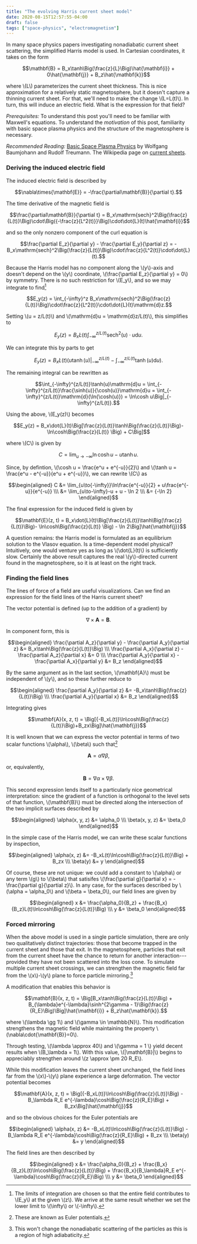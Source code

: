 ```yaml
---
title: "The evolving Harris current sheet model"
date: 2020-08-15T12:57:55-04:00
draft: false
tags: ["space-physics", "electromagnetism"]
---
```


In many space physics papers investigating nonadiabatic current sheet scattering, the
simplified Harris model is used. In Cartesian coordinates, it takes on the form

$$\mathbf{B} = B_x\tanh\Big(\frac{z}{L}\Big)\hat{\mathbf{i}} + 0\hat{\mathbf{j}} + B_z\hat{\mathbf{k}}$$

where \\(L\\) parameterizes the current sheet thickness. This is nice approximation
for a relatively static magnetosphere, but it doesn't capture a thinning current sheet.
For that, we'll need to make the change \\(L=L(t)\\). In turn, this will induce an
electric field. What is the expression for that field?

*Prerequisites:*
To understand this post you'll need to be familiar with Maxwell's equations. To understand the *motivation* of this post, familiarity with basic space plasma physics and the structure of the magnetosphere is necessary.

*Recommended Reading:* [Basic Space Plasma Physics](https://www.worldscientific.com/worldscibooks/10.1142/p015) by Wolfgang Baumjohann and Rudolf Treumann. The Wikipedia page on [current sheets](https://en.wikipedia.org/wiki/Current_sheet).


### Deriving the induced electric field

The induced electric field is described by

$$\nabla\times{\mathbf{E}} = -\frac{\partial\mathbf{B}}{\partial t}.$$

The time derivative of the magnetic field is 

$$\frac{\partial\mathbf{B}}{\partial t} = B_x\mathrm{sech}^2\Big(\frac{z}{L(t)}\Big)\cdot\Big({-\frac{z}{L^2(t)}}\Big)\cdot\dot{L}(t)\hat{\mathbf{i}}$$

and so the only nonzero component of the curl equation is

$$\frac{\partial E_z}{\partial y} - \frac{\partial E_y}{\partial z} = -B_x\mathrm{sech}^2\Big(\frac{z}{L(t)}\Big)\cdot\frac{z}{L^2(t)}\cdot\dot{L}(t).$$

Because the Harris model has no component along the \\(y\\)-axis and doesn't depend
on the \\(y\\) coordinate, \\(\frac{\partial E_z}{\partial y} = 0\\) by symmetry. There
is no such restriction for \\(E_y\\), and so we may integrate to find[^limits]

$$E_y(z) = \int_{-\infty}^z B_x\mathrm{sech}^2\Big(\frac{z}{L(t)}\Big)\cdot\frac{z}{L^2(t)}\cdot\dot{L}(t)\mathrm{d}z.$$

Setting \\(u = z/L(t)\\) and \\(\mathrm{d}u = \mathrm{d}z/L(t)\\), this simplifies to

$$E_y(z) = B_x\dot{L}(t)\int_{-\infty}^{z/L(t)}\mathrm{sech}^2(u)\cdot u\mathrm{d}u.$$

We can integrate this by parts to get

$$E_y(z) = B_x\dot{L}(t)\Big(u\tanh(u)\Big|_{-\infty}^{z/L(t)} - \int_{-\infty}^{z/L(t)}\tanh(u)\mathrm{d}u\Big).$$

The remaining integral can be rewritten as

$$\int_{-\infty}^{z/L(t)}\tanh(u)\mathrm{d}u = \int_{-\infty}^{z/L(t)}\frac{\sinh(u)}{\cosh(u)}\mathrm{d}u = \int_{-\infty}^{z/L(t)}\mathrm{d}(\ln{\cosh(u)}) = \ln\cosh u\Big|_{-\infty}^{z/L(t)}.$$

Using the above, \\(E_y(z)\\) becomes

$$E_y(z) = B_x\dot{L}(t)\Big[\frac{z}{L(t)}\tanh\Big(\frac{z}{L(t)}\Big)- \ln\cosh\Big(\frac{z}{L(t)} \Big) + C\Big]$$

where \\(C\\) is given by

$$C = \lim_{u\to{-\infty}}\ln\cosh u - u\tanh u.$$

Since, by defintion, \\(\cosh u = \frac{e^u + e^{-u}}{2}\\) and \\(\tanh u = \frac{e^u - e^{-u}}{e^u + e^{-u}}\\), we can rewrite \\(C\\) as

$$\begin{aligned}
C &= \lim_{u\to{-\infty}}\ln\frac{e^{-u}}{2} + u\frac{e^{-u}}{e^{-u}} \\\ &= \lim_{u\to-\infty}-u + u - \ln 2 \\\ &= {-\ln 2}
\end{aligned}$$

The final expression for the induced field is given by

$$\mathbf{E}(z, t) = B_x\dot{L}(t)\Big[\frac{z}{L(t)}\tanh\Big(\frac{z}{L(t)}\Big)- \ln\cosh\Big(\frac{z}{L(t)} \Big) - \ln 2\Big]\hat{\mathbf{j}}$$
	
A question remains: the Harris model is formulated as an equilibrium solution to the Vlasov
equation. Is a time-dependent model physical? Intuitively, one would venture yes as long as
\\(\dot{L}(t)\\) is sufficiently slow. Certainly the above result captures the real
\\(y\\)-directed current found in the magnetosphere, so it is at least on the right track.
	
### Finding the field lines

The lines of force of a field are useful visualizations. Can we find an expression
for the field lines of the Harris current sheet?

The vector potential is defined (up to the addition of a gradient) by

$$\nabla \times {\mathbf{A}} = \mathbf{B}.$$

In component form, this is

$$\begin{aligned}
\frac{\partial A_z}{\partial y} - \frac{\partial A_y}{\partial z} &= B_x\tanh\Big(\frac{z}{L(t)}\Big) \\\ \frac{\partial A_x}{\partial z} - \frac{\partial A_z}{\partial x} &= 0 \\\ \frac{\partial A_y}{\partial x} - \frac{\partial A_x}{\partial y} &= B_z
\end{aligned}$$

By the same argument as in the last section, \\(\mathbf{A}\\) must be independent of \\(y\\),
and so these further reduce to

$$\begin{aligned}
\frac{\partial A_y}{\partial z} &= -B_x\tanh\Big(\frac{z}{L(t)}\Big) \\\ \frac{\partial A_y}{\partial x} &= B_z 
\end{aligned}$$

Integrating gives

$$\mathbf{A}(x, z, t) = \Big[{-B_xL(t)}\ln\cosh\Big(\frac{z}{L(t)}\Big)+B_zx\Big]\hat{\mathbf{j}}$$

It is well known that we can express the vector potential in terms of two scalar functions
\\(\alpha\\), \\(\beta\\) such that[^euler-potential]

$$\mathbf{A} = \alpha\nabla{\beta},$$

or, equivalently,

$$\mathbf{B} = \nabla{\alpha}\times\nabla{\beta}.$$

This second expression lends itself to a particularly nice geometrical interpretation: since
the gradient of a function is orthogonal to the level sets of that function, \\(\mathbf{B}\\)
must be directed along the intersection of the two implicit surfaces described by

$$\begin{aligned}
\alpha(x, y, z) &= \alpha_0 \\\ \beta(x, y, z) &= \beta_0
\end{aligned}$$

In the simple case of the Harris model, we can write these scalar functions by inspection,

$$\begin{aligned}
\alpha(x, z) &= -B_xL(t)\ln\cosh\Big(\frac{z}{L(t)}\Big) + B_zx \\\ \beta(y) &= y
\end{aligned}$$

Of course, these are not unique: we could add a constant to \\(\alpha\\) or any term \\(g\\)
to \\(\beta\\) that satisifes \\(\frac{\partial g}{\partial x} = -\frac{\partial g}{\partial z}\\).
In any case, for the surfaces described by \\(\alpha = \alpha_0\\) and \\(\beta = \beta_0\\), our
field lines are given by

$$\begin{aligned}
x &= \frac{\alpha_0}{B_z} + \frac{B_x}{B_z}L(t)\ln\cosh\Big(\frac{z}{L(t)}\Big) \\\ y &= \beta_0
\end{aligned}$$

### Forced mirroring

When the above model is used in a single particle simulation, there are only two qualitatively
distinct trajectories: those that become trapped in the current sheet and those that exit. In the 
magnetosphere, particles that exit from the current sheet have the chance to return for another
interaction---provided they have not been scattered into the loss cone. To simulate multiple
current sheet crossings, we can strengthen the magnetic field far from the \\(x\\)-\\(y\\) plane
to force particle mirroring.[^nonadiabatic-results]

A modification that enables this behavior is

$$\mathbf{B}(x, z, t) = \Big[B_x\tanh\Big(\frac{z}{L(t)}\Big) + B_{\lambda}e^{-\lambda}\sinh^{2\gamma - 1}\Big(\frac{z}{R_E}\Big)\Big]\hat{\mathbf{i}} + B_z\hat{\mathbf{k}}.$$

where \\(\lambda \gg 1\\) and \\(\gamma \in \mathbb{N}\\). This modification strengthens the
magnetic field while maintaining the property \\(\nabla\cdot{\mathbf{B}}=0\\).
	
Through testing, \\(\lambda \approx 40\\) and \\(\gamma = 1 \\) yield decent results when
\\(B_\lambda = 1\\). With this value, \\(|\mathbf{B}|\\) begins to appreciably strengthen
around \\(z \approx \pm 20 R_E\\).
	
While this modification leaves the current sheet unchanged, the field lines far from the \\(x\\)-\\(y\\)
plane experience a large deformation. The vector potential becomes

$$\mathbf{A}(x, z, t) =  \Big[{-B_xL(t)}\ln\cosh\Big(\frac{z}{L(t)}\Big) - B_\lambda R_E e^{-\lambda}\cosh\Big(\frac{z}{R_E}\Big) + B_zx\Big]\hat{\mathbf{j}}$$

and so the obvious choices for the Euler potentials are

$$\begin{aligned}
\alpha(x, z) &= -B_xL(t)\ln\cosh\Big(\frac{z}{L(t)}\Big) - B_\lambda R_E e^{-\lambda}\cosh\Big(\frac{z}{R_E}\Big) + B_zx \\\ \beta(y) &= y
\end{aligned}$$

The field lines are then described by

$$\begin{aligned}
x &= \frac{\alpha_0}{B_z} + \frac{B_x}{B_z}L(t)\ln\cosh\Big(\frac{z}{L(t)}\Big) + \frac{B_x}{B_\lambda}R_E e^{-\lambda}\cosh\Big(\frac{z}{R_E}\Big) \\\ y &= \beta_0
\end{aligned}$$

[^limits]: The limits of integration are chosen so that the entire field contributes to \\(E_y\\) at the given \\(z\\). We arrive at the same result whether we set the lower limit to \\(\infty\\) or \\(-\infty\\).

[^euler-potential]: These are known as Euler potentials.

[^nonadiabatic-results]: This won't change the nonadiabatic scattering of the particles as this is a region of high adiabaticity.
